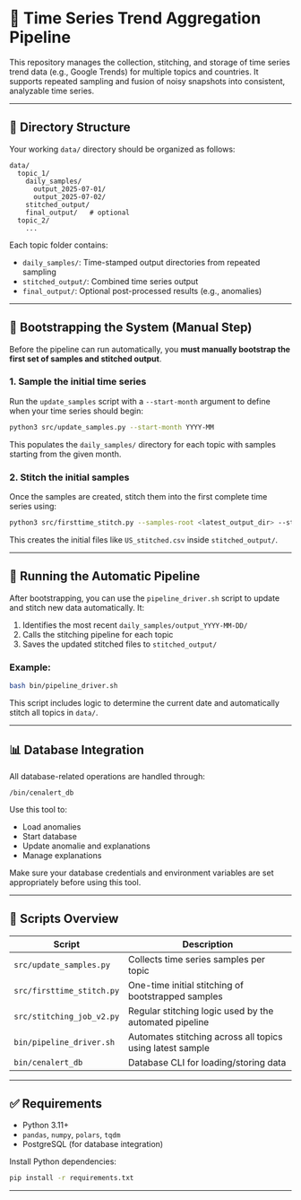 # 🧵 Time Series Trend Aggregation Pipeline

This repository manages the collection, stitching, and storage of time series trend data (e.g., Google Trends) for multiple topics and countries. It supports repeated sampling and fusion of noisy snapshots into consistent, analyzable time series.

---

## 📁 Directory Structure

Your working `data/` directory should be organized as follows:

```
data/
  topic_1/
    daily_samples/
      output_2025-07-01/
      output_2025-07-02/
    stitched_output/
    final_output/   # optional
  topic_2/
    ...
```

Each topic folder contains:

- `daily_samples/`: Time-stamped output directories from repeated sampling
- `stitched_output/`: Combined time series output
- `final_output/`: Optional post-processed results (e.g., anomalies)

---

## 🚀 Bootstrapping the System (Manual Step)

Before the pipeline can run automatically, you **must manually bootstrap the first set of samples and stitched output**.

### 1. Sample the initial time series

Run the `update_samples` script with a `--start-month` argument to define when your time series should begin:

```bash
python3 src/update_samples.py --start-month YYYY-MM
```

This populates the `daily_samples/` directory for each topic with samples starting from the given month.

### 2. Stitch the initial samples

Once the samples are created, stitch them into the first complete time series using:

```bash
python3 src/firsttime_stitch.py --samples-root <latest_output_dir> --stitched-root <stitched_output_dir>
```

This creates the initial files like `US_stitched.csv` inside `stitched_output/`.

---

## 🔁 Running the Automatic Pipeline

After bootstrapping, you can use the `pipeline_driver.sh` script to update and stitch new data automatically. It:

1. Identifies the most recent `daily_samples/output_YYYY-MM-DD/`
2. Calls the stitching pipeline for each topic
3. Saves the updated stitched files to `stitched_output/`

### Example:

```bash
bash bin/pipeline_driver.sh
```

This script includes logic to determine the current date and automatically stitch all topics in `data/`.

---

## 📊 Database Integration

All database-related operations are handled through:

```
/bin/cenalert_db
```

Use this tool to:

- Load anomalies
- Start database
- Update anomalie and explanations
- Manage explanations

Make sure your database credentials and environment variables are set appropriately before using this tool.

---

## 🔧 Scripts Overview

| Script                       | Description                                               |
| ---------------------------- | --------------------------------------------------------- |
| `src/update_samples.py`      | Collects time series samples per topic                    |
| `src/firsttime_stitch.py`    | One-time initial stitching of bootstrapped samples        |
| `src/stitching_job_v2.py`    | Regular stitching logic used by the automated pipeline    |
| `bin/pipeline_driver.sh`     | Automates stitching across all topics using latest sample |
| `bin/cenalert_db`            | Database CLI for loading/storing data                     |

---

## ✅ Requirements

- Python 3.11+
- `pandas`, `numpy`, `polars`, `tqdm`
- PostgreSQL (for database integration)

Install Python dependencies:

```bash
pip install -r requirements.txt
```

---

